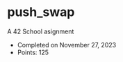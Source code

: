 # push_swap
A 42 School asignment
<ul>
  <li>Completed on November 27, 2023</li>
  <li>Points: 125</li>
</ul>
